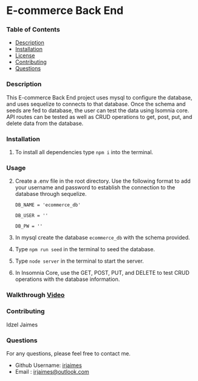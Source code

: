 # E-commerce Back End

### Table of Contents 
  - [Description](#description)
  - [Installation](#installation)
  - [License](#license)
  - [Contributing](#contributing)
  - [Questions](#questions)

### Description
This E-commerce Back End project uses mysql to configure the database, and uses sequelize to connects to that database. Once the schema and seeds are fed to database, the user can test the data using Isomnia core. API routes can be tested as well as CRUD operations to get, post, put, and delete data from the database. 

### Installation
1. To install all dependencies type `npm i` into the terminal.

### Usage
2. Create a .env file in the root directory. Use the following format to add your username and password to establish the connection to the database through sequelize.

    `DB_NAME = 'ecommerce_db'`

    `DB_USER = ''`

    `DB_PW = '' `

3. In mysql create the database `ecommerce_db` with the schema provided.

4. Type `npm run seed` in the terminal to seed the database.

5. Type `node server` in the terminal to start the server.

6. In Insomnia Core, use the GET, POST, PUT, and DELETE to test CRUD operations with the database information.

### Walkthrough [Video](https://drive.google.com/file/d/10vxPUpXRqn-kXPf5ai5dHqXooljA-q2W/view?usp=sharing)

### Contributing
Idzel Jaimes

### Questions
For any questions, please feel free to contact me.
  * Github Username: [irjaimes](https://github.com/irjaimes/readme-gen)
  * Email : irjaimes@outlook.com
